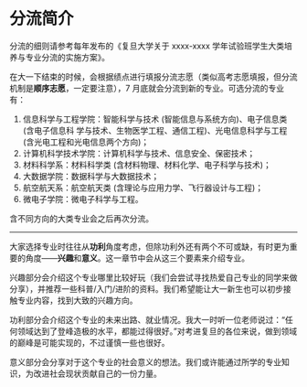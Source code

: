 # 分流简介

分流的细则请参考每年发布的《复旦大学关于 xxxx-xxxx 学年试验班学生大类培养与专业分流的实施方案》。

&#x20;在大一下结束的时候，会根据绩点进行填报分流志愿（类似高考志愿填报，但分流机制是**顺序志愿**，一定要注意），7 月底就会分流到新的专业。可选分流的专业有：

1. 信息科学与工程学院：智能科学与技术 (智能信息与系统方向)、电子信息类 (含电子信息科 学与技术、生物医学工程、通信工程)、光电信息科学与工程 (含光电工程和光电信息两个方向)；
2. 计算机科学技术学院：计算机科学与技术、信息安全、保密技术；
3. 材料科学系：材料科学类 (含材料物理、材料化学、电子科学与技术)；
4. 大数据学院：数据科学与大数据技术；
5. 航空航天系：航空航天类 (含理论与应用力学、飞行器设计与工程)；
6. 微电子学院：微电子科学与工程。

含不同方向的大类专业会之后再次分流。

***

大家选择专业时往往从**功利**角度考虑，但除功利外还有两个不可或缺，有时更为重要的角度——**兴趣**和**意义**。这一章节中会从这三个要素来介绍专业。

兴趣部分会介绍这个专业哪里比较好玩（我们会尝试寻找热爱自己专业的同学来做分享），并推荐一些科普/入门/进阶的资料。我们希望能让大一新生也可以初步接触专业内容，找到大致的兴趣方向。

功利部分会介绍这个专业的未来出路、就业情况。我大一时听一位老师说过：“任何领域达到了登峰造极的水平，都能过得很好。”对考进复旦的各位来说，做到领域的巅峰是可能实现的，不过谨慎一些也很好。

意义部分会分享对于这个专业的社会意义的想法。我们或许能通过所学的专业知识，为改进社会现状贡献自己的一份力量。
